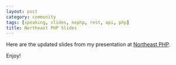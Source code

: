 ```yaml
---
layout: post
category: community
tags: [speaking, slides, nephp, rest, api, php]
title: Northeast PHP Slides
---
```


Here are the updated slides from my presentation at [Northeast PHP](http://northeastphp.org).

Enjoy!
<script async class="speakerdeck-embed" data-id="655e168062bc0131cb092e04b5667332" data-ratio="1.33333333333333" src="//speakerdeck.com/assets/embed.js"></script>
